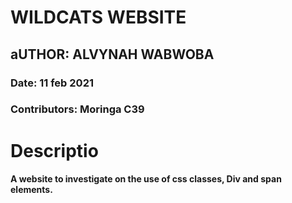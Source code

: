 # WILDCATS WEBSITE
## aUTHOR: ALVYNAH WABWOBA 
### Date: 11 feb 2021
### Contributors: Moringa C39
# Descriptio
#### A website to investigate on the use of css classes, Div and span elements.